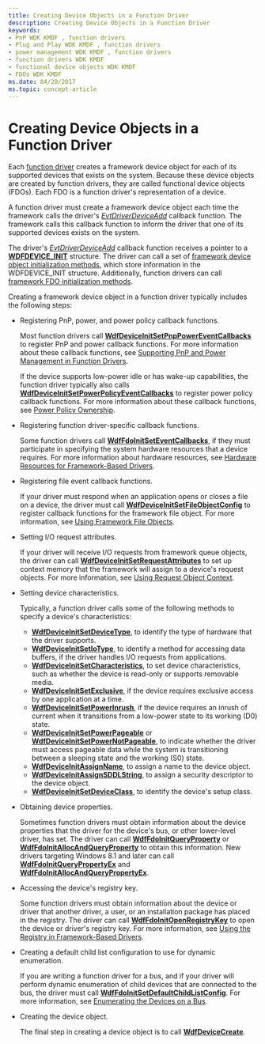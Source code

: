 ```yaml
---
title: Creating Device Objects in a Function Driver
description: Creating Device Objects in a Function Driver
keywords:
- PnP WDK KMDF , function drivers
- Plug and Play WDK KMDF , function drivers
- power management WDK KMDF , function drivers
- function drivers WDK KMDF
- functional device objects WDK KMDF
- FDOs WDK KMDF
ms.date: 04/20/2017
ms.topic: concept-article
---
```


# Creating Device Objects in a Function Driver


Each [function driver](../kernel/function-drivers.md) creates a framework device object for each of its supported devices that exists on the system. Because these device objects are created by function drivers, they are called functional device objects (FDOs). Each FDO is a function driver's representation of a device.

A function driver must create a framework device object each time the framework calls the driver's [*EvtDriverDeviceAdd*](/windows-hardware/drivers/ddi/wdfdriver/nc-wdfdriver-evt_wdf_driver_device_add) callback function. The framework calls this callback function to inform the driver that one of its supported devices exists on the system.

The driver's [*EvtDriverDeviceAdd*](/windows-hardware/drivers/ddi/wdfdriver/nc-wdfdriver-evt_wdf_driver_device_add) callback function receives a pointer to a [**WDFDEVICE\_INIT**](./wdfdevice_init.md) structure. The driver can call a set of [framework device object initialization methods](/windows-hardware/drivers/ddi/wdfdevice/#device-init-methods), which store information in the WDFDEVICE\_INIT structure. Additionally, function drivers can call [framework FDO initialization methods](/windows-hardware/drivers/ddi/wdfdevice/#fdo-init-methods).

Creating a framework device object in a function driver typically includes the following steps:

-   Registering PnP, power, and power policy callback functions.

    Most function drivers call [**WdfDeviceInitSetPnpPowerEventCallbacks**](/windows-hardware/drivers/ddi/wdfdevice/nf-wdfdevice-wdfdeviceinitsetpnppowereventcallbacks) to register PnP and power callback functions. For more information about these callback functions, see [Supporting PnP and Power Management in Function Drivers](supporting-pnp-and-power-management-in-function-drivers.md).

    If the device supports low-power idle or has wake-up capabilities, the function driver typically also calls [**WdfDeviceInitSetPowerPolicyEventCallbacks**](/windows-hardware/drivers/ddi/wdfdevice/nf-wdfdevice-wdfdeviceinitsetpowerpolicyeventcallbacks) to register power policy callback functions. For more information about these callback functions, see [Power Policy Ownership](power-policy-ownership.md).

-   Registering function driver-specific callback functions.

    Some function drivers call [**WdfFdoInitSetEventCallbacks**](/windows-hardware/drivers/ddi/wdffdo/nf-wdffdo-wdffdoinitseteventcallbacks), if they must participate in specifying the system hardware resources that a device requires. For more information about hardware resources, see [Hardware Resources for Framework-Based Drivers](./introduction-to-hardware-resources.md).

-   Registering file event callback functions.

    If your driver must respond when an application opens or closes a file on a device, the driver must call [**WdfDeviceInitSetFileObjectConfig**](/windows-hardware/drivers/ddi/wdfdevice/nf-wdfdevice-wdfdeviceinitsetfileobjectconfig) to register callback functions for the framework file object. For more information, see [Using Framework File Objects](framework-file-objects.md).

-   Setting I/O request attributes.

    If your driver will receive I/O requests from framework queue objects, the driver can call [**WdfDeviceInitSetRequestAttributes**](/windows-hardware/drivers/ddi/wdfdevice/nf-wdfdevice-wdfdeviceinitsetrequestattributes) to set up context memory that the framework will assign to a device's request objects. For more information, see [Using Request Object Context](using-request-object-context.md).

-   Setting device characteristics.

    Typically, a function driver calls some of the following methods to specify a device's characteristics:

    -   [**WdfDeviceInitSetDeviceType**](/windows-hardware/drivers/ddi/wdfdevice/nf-wdfdevice-wdfdeviceinitsetdevicetype), to identify the type of hardware that the driver supports.
    -   [**WdfDeviceInitSetIoType**](/windows-hardware/drivers/ddi/wdfdevice/nf-wdfdevice-wdfdeviceinitsetiotype), to identify a method for accessing data buffers, if the driver handles I/O requests from applications.
    -   [**WdfDeviceInitSetCharacteristics**](/windows-hardware/drivers/ddi/wdfdevice/nf-wdfdevice-wdfdeviceinitsetcharacteristics), to set device characteristics, such as whether the device is read-only or supports removable media.
    -   [**WdfDeviceInitSetExclusive**](/windows-hardware/drivers/ddi/wdfdevice/nf-wdfdevice-wdfdeviceinitsetexclusive), if the device requires exclusive access by one application at a time.
    -   [**WdfDeviceInitSetPowerInrush**](/windows-hardware/drivers/ddi/wdfdevice/nf-wdfdevice-wdfdeviceinitsetpowerinrush), if the device requires an inrush of current when it transitions from a low-power state to its working (D0) state.
    -   [**WdfDeviceInitSetPowerPageable**](/windows-hardware/drivers/ddi/wdfdevice/nf-wdfdevice-wdfdeviceinitsetpowerpageable) or [**WdfDeviceInitSetPowerNotPageable**](/windows-hardware/drivers/ddi/wdfdevice/nf-wdfdevice-wdfdeviceinitsetpowernotpageable), to indicate whether the driver must access pageable data while the system is transitioning between a sleeping state and the working (S0) state.
    -   [**WdfDeviceInitAssignName**](/windows-hardware/drivers/ddi/wdfdevice/nf-wdfdevice-wdfdeviceinitassignname), to assign a name to the device object.
    -   [**WdfDeviceInitAssignSDDLString**](/windows-hardware/drivers/ddi/wdfdevice/nf-wdfdevice-wdfdeviceinitassignsddlstring), to assign a security descriptor to the device object.
    -   [**WdfDeviceInitSetDeviceClass**](/windows-hardware/drivers/ddi/wdfdevice/nf-wdfdevice-wdfdeviceinitsetdeviceclass), to identify the device's setup class.
-   Obtaining device properties.

    Sometimes function drivers must obtain information about the device properties that the driver for the device's bus, or other lower-level driver, has set. The driver can call [**WdfFdoInitQueryProperty**](/windows-hardware/drivers/ddi/wdffdo/nf-wdffdo-wdffdoinitqueryproperty) or [**WdfFdoInitAllocAndQueryProperty**](/windows-hardware/drivers/ddi/wdffdo/nf-wdffdo-wdffdoinitallocandqueryproperty) to obtain this information. New drivers targeting Windows 8.1 and later can call [**WdfFdoInitQueryPropertyEx**](/windows-hardware/drivers/ddi/wdffdo/nf-wdffdo-wdffdoinitquerypropertyex) and [**WdfFdoInitAllocAndQueryPropertyEx**](/windows-hardware/drivers/ddi/wdffdo/nf-wdffdo-wdffdoinitallocandquerypropertyex).

-   Accessing the device's registry key.

    Some function drivers must obtain information about the device or driver that another driver, a user, or an installation package has placed in the registry. The driver can call [**WdfFdoInitOpenRegistryKey**](/windows-hardware/drivers/ddi/wdffdo/nf-wdffdo-wdffdoinitopenregistrykey) to open the device or driver's registry key. For more information, see [Using the Registry in Framework-Based Drivers](./introduction-to-registry-keys-for-drivers.md).

-   Creating a default child list configuration to use for dynamic enumeration.

    If you are writing a function driver for a bus, and if your driver will perform dynamic enumeration of child devices that are connected to the bus, the driver must call [**WdfFdoInitSetDefaultChildListConfig**](/windows-hardware/drivers/ddi/wdffdo/nf-wdffdo-wdffdoinitsetdefaultchildlistconfig). For more information, see [Enumerating the Devices on a Bus](enumerating-the-devices-on-a-bus.md).

-   Creating the device object.

    The final step in creating a device object is to call [**WdfDeviceCreate**](/windows-hardware/drivers/ddi/wdfdevice/nf-wdfdevice-wdfdevicecreate).
